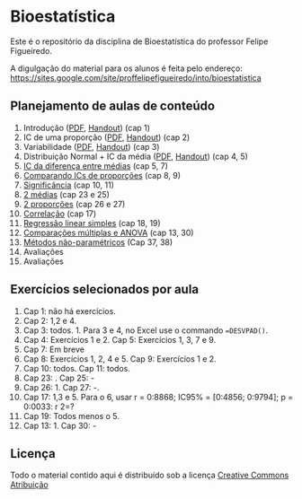 # Bioestatística

Este é o repositório da disciplina de Bioestatística do professor Felipe Figueiredo.

A digulgação do material para os alunos é feita pelo endereço: https://sites.google.com/site/proffelipefigueiredo/into/bioestatistica

## Planejamento de aulas de conteúdo

1. Introdução ([PDF][Intro-pdf], [Handout][Intro-handout]) (cap 1)
2. IC de uma proporção ([PDF][IC-prop-pdf], [Handout][IC-prop-handout]) (cap 2)
3. Variabilidade ([PDF][Var-pdf], [Handout][Var-handout]) (cap 3)
4. Distribuição Normal + IC da média ([PDF][normal-pdf], [Handout][normal-handout]) (cap 4, 5)
5. [IC da diferença entre médias][] (cap 5, 7)
6. [Comparando ICs de proporções][] (cap 8, 9)
7. [Significância][] (cap 10, 11)
8. [2 médias][] (cap 23 e 25)
9. [2 proporções][] (cap 26 e 27)
10. [Correlação][] (cap 17)
11. [Regressão linear simples][] (cap 18, 19)
12. [Comparações múltiplas e ANOVA][] (cap 13, 30)
13. [Métodos não-paramétricos][] (Cap 37, 38)
14. Avaliações
15. Avaliações

[Intro-pdf]: https://github.com/philsf/Bioestatistica/raw/master/Aulas/BE-Intro-cap1.pdf
[Intro-handout]: https://github.com/philsf/Bioestatistica/raw/master/Aulas/BE-Intro-cap1_4em1.pdf
[IC-prop-pdf]: https://github.com/philsf/Bioestatistica/raw/master/Aulas/BE-IC-prop-cap2.pdf
[IC-prop-handout]: https://github.com/philsf/Bioestatistica/raw/master/Aulas/BE-IC-prop-cap2_4em1.pdf
[IC da diferença entre médias]: https://github.com/philsf/Bioestatistica/raw/master/Aulas/BE-diferenca-IC-media-cap5-7.pdf
[Comparando ICs de proporções]: https://github.com/philsf/Bioestatistica/raw/master/Aulas/BE-OR-RR-cap8-9.pdf
[Significância]: https://github.com/philsf/Bioestatistica/raw/master/Aulas/BE-Significancia_cap10-11.pdf
[2 médias]: https://github.com/philsf/Bioestatistica/raw/master/Aulas/BE-testes-2medias-cap23-25.pdf
[2 proporções]: https://github.com/philsf/Bioestatistica/raw/master/Aulas/BE-testes-2prop-cap26-27.pdf
[Correlação]: https://github.com/philsf/Bioestatistica/raw/master/Aulas/BE-Correlacao-cap17.pdf
[Regressão linear simples]: https://github.com/philsf/Bioestatistica/raw/master/Aulas/BE-Regressao-cap18-19.pdf
[Comparações múltiplas e ANOVA]: https://github.com/philsf/Bioestatistica/raw/master/Aulas/BE-mult-comp-ANOVA-cap13-30.pdf
[Métodos não-paramétricos]: https://github.com/philsf/Bioestatistica/raw/master/Aulas/BE-Nao_Param-cap37-38.pdf
[Var-pdf]: https://github.com/philsf/Bioestatistica/raw/master/Aulas/BE-Variabilidade-cap3.pdf
[Var-handout]: https://github.com/philsf/Bioestatistica/raw/master/Aulas/BE-Variabilidade-cap3_4em1.pdf
[normal-pdf]: https://github.com/philsf/Bioestatistica/raw/master/Aulas/BE-Normal-IC-cap4-5.pdf
[normal-handout]: https://github.com/philsf/Bioestatistica/raw/master/Aulas/BE-Normal-IC-cap4-5_4em1.pdf


## Exercícios selecionados por aula

1. Cap 1: não há exercícios.
2. Cap 2: 1,2 e 4.
3. Cap 3: todos. 1. Para 3 e 4, no Excel use o commando `=DESVPAD()`.
4. Cap 4: Exercícios 1 e 2. Cap 5: Exercícios 1, 3, 7 e 9.
5. Cap 7: Em breve
6. Cap 8: Exercícios 1, 2, 4 e 5. Cap 9: Exercícios 1 e 2.
7. Cap 10: todos. Cap 11: todos.
8. Cap 23: . Cap 25: -
9. Cap 26: 1. Cap 27: -.
10. Cap 17: 1,3 e 5. Para o 6, usar r = 0:8868; IC95% = [0:4856; 0:9794]; p = 0:0033: r 2=?
11. Cap 19: Todos menos o 5.
12. Cap 13: 1. Cap 30: -

## Licença
Todo o material contido aqui é distribuído sob a licença [Creative Commons Atribuição](http://creativecommons.org/licenses/by/4.0/deed.pt_BR)
